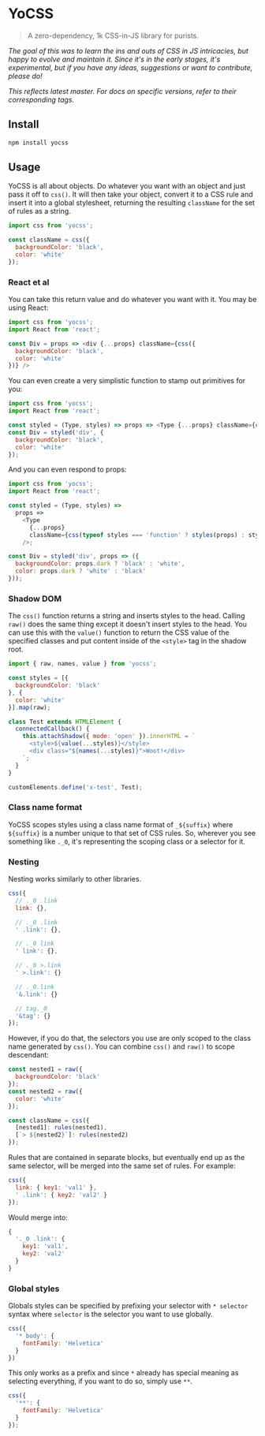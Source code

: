 # YoCSS

> A zero-dependency, 1k CSS-in-JS library for purists.

*The goal of this was to learn the ins and outs of CSS in JS intricacies, but happy to evolve and maintain it. Since it's in the early stages, it's experimental, but if you have any ideas, suggestions or want to contribute, please do!*

*This reflects latest master. For docs on specific versions, refer to their corresponding tags.*

## Install

```sh
npm install yocss
```

## Usage

YoCSS is all about objects. Do whatever you want with an object and just pass it off to `css()`. It will then take your object, convert it to a CSS rule and insert it into a global stylesheet, returning the resulting `className` for the set of rules as a string.

```js
import css from 'yocss';

const className = css({
  backgroundColor: 'black',
  color: 'white'
});
```

### React et al

You can take this return value and do whatever you want with it. You may be using React:

```js
import css from 'yocss';
import React from 'react';

const Div = props => <div {...props} className={css({
  backgroundColor: 'black',
  color: 'white'
})} />
```

You can even create a very simplistic function to stamp out primitives for you:

```js
import css from 'yocss';
import React from 'react';

const styled = (Type, styles) => props => <Type {...props} className={css(styles)} />;
const Div = styled('div', {
  backgroundColor: 'black',
  color: 'white'
});
```

And you can even respond to props:

```js
import css from 'yocss';
import React from 'react';

const styled = (Type, styles) =>
  props =>
    <Type
      {...props}
      className={css(typeof styles === 'function' ? styles(props) : styles)}
    />;

const Div = styled('div', props => ({
  backgroundColor: props.dark ? 'black' : 'white',
  color: props.dark ? 'white' : 'black'
}));
```

### Shadow DOM

The `css()` function returns a string and inserts styles to the head. Calling `raw()` does the same thing except it doesn't insert styles to the head. You can use this with the `value()` function to return the CSS value of the specified classes and put content inside of the `<style>` tag in the shadow root.

```js
import { raw, names, value } from 'yocss';

const styles = [{
  backgroundColor: 'black'
}, {
  color: 'white'
}].map(raw);

class Test extends HTMLElement {
  connectedCallback() {
    this.attachShadow({ mode: 'open' }).innerHTML = `
      <style>${value(...styles)}</style>
      <div class="${names(...styles)}">Woot!</div>
    `;
  }
}

customElements.define('x-test', Test);
```

### Class name format

YoCSS scopes styles using a class name format of `_${suffix}` where `${suffix}` is a number unique to that set of CSS rules. So, wherever you see something like `._0`, it's representing the scoping class or a selector for it.

### Nesting

Nesting works similarly to other libraries.

```js
css({
  // ._0 .link
  link: {},

  // ._0 .link
  ' .link': {},

  // ._0 link
  ' link': {},

  // ._0 >.link
  ' >.link': {}

  // ._0.link
  '&.link': {}

  // tag._0
  '&tag': {}
});
```

However, if you do that, the selectors you use are only scoped to the class name generated by `css()`. You can combine `css()` and `raw()` to scope descendant:

```js
const nested1 = raw({
  backgroundColor: 'black'
});
const nested2 = raw({
  color: 'white'
});

const className = css({
  [nested1]: rules(nested1),
  [`> ${nested2}`]: rules(nested2)
});
```

Rules that are contained in separate blocks, but eventually end up as the same selector, will be merged into the same set of rules. For example:

```js
css({
  link: { key1: 'val1' },
  ' .link': { key2: 'val2' }
});
```

Would merge into:

```js
{
  '._0 .link': {
    key1: 'val1',
    key2: 'val2'
  }
}
```

### Global styles

Globals styles can be specified by prefixing your selector with `* selector` syntax where `selector` is the selector you want to use globally.

```js
css({
  '* body': {
    fontFamily: 'Helvetica'
  }
})
```

This only works as a prefix and since `*` already has special meaning as selecting everything, if you want to do so, simply use `**`.

```js
css({
  '**': {
    fontFamily: 'Helvetica'
  }
});
```
